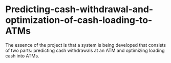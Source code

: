 # Predicting-cash-withdrawal-and-optimization-of-cash-loading-to-ATMs
The essence of the project is that a system is being developed that consists of two parts: predicting cash withdrawals at an ATM and optimizing loading cash into ATMs.
